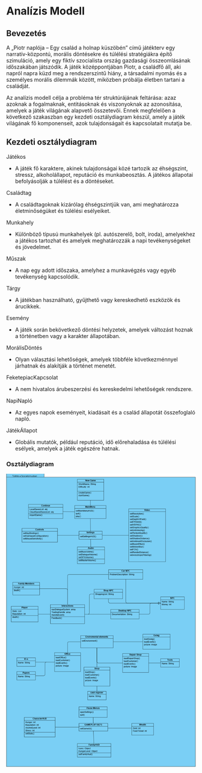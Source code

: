 # Analízis Modell

## Bevezetés

A „Piotr naplója – Egy család a holnap küszöbén” című játékterv egy narratív-központú, morális döntésekre és túlélési stratégiákra építő szimuláció, amely egy fiktív szocialista ország gazdasági összeomlásának időszakában játszódik. A játék középpontjában Piotr, a családfő áll, aki napról napra küzd meg a rendszerszintű hiány, a társadalmi nyomás és a személyes morális dilemmák között, miközben próbálja életben tartani a családját.

Az analízis modell célja a probléma tér struktúrájának feltárása: azaz azoknak a fogalmaknak, entitásoknak és viszonyoknak az azonosítása, amelyek a játék világának alapvető összetevői. Ennek megfelelően a következő szakaszban egy kezdeti osztálydiagram készül, amely a játék világának fő komponenseit, azok tulajdonságait és kapcsolatait mutatja be.

## Kezdeti osztálydiagram

Játékos

- A játék fő karaktere, akinek tulajdonságai közé tartozik az éhségszint, stressz, alkoholállapot, reputáció és munkabeosztás. A játékos állapotai befolyásolják a túlélést és a döntéseket.

Családtag

- A családtagoknak kizárólag éhségszintjük van, ami meghatározza életminőségüket és túlélési esélyeiket.

Munkahely

- Különböző típusú munkahelyek (pl. autószerelő, bolt, iroda), amelyekhez a játékos tartozhat és amelyek meghatározzák a napi tevékenységeket és jövedelmet.

Műszak

- A nap egy adott időszaka, amelyhez a munkavégzés vagy egyéb tevékenység kapcsolódik.

Tárgy

- A játékban használható, gyűjthető vagy kereskedhető eszközök és árucikkek.

Esemény

- A játék során bekövetkező döntési helyzetek, amelyek változást hoznak a történetben vagy a karakter állapotában.

MorálisDöntés

- Olyan választási lehetőségek, amelyek többféle következménnyel járhatnak és alakítják a történet menetét.

FeketepiacKapcsolat

- A nem hivatalos árubeszerzési és kereskedelmi lehetőségek rendszere.

NapiNapló

- Az egyes napok eseményeit, kiadásait és a család állapotát összefoglaló napló.

JátékÁllapot

- Globális mutatók, például reputáció, idő előrehaladása és túlélési esélyek, amelyek a játék egészére hatnak.

### Osztálydiagram

![A játék osztálydiagramja](../../pictures/classdiagram.png)

